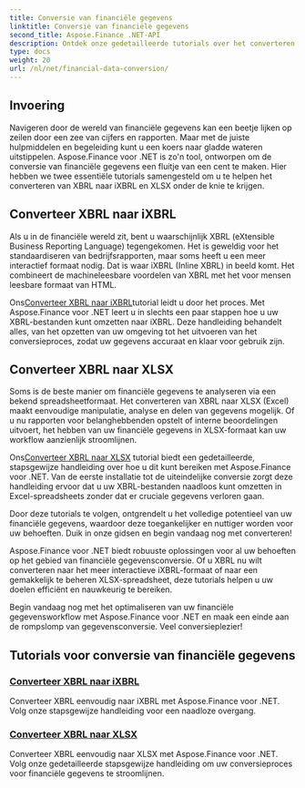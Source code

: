 ```yaml
---
title: Conversie van financiële gegevens
linktitle: Conversie van financiële gegevens
second_title: Aspose.Finance .NET-API
description: Ontdek onze gedetailleerde tutorials over het converteren van XBRL naar iXBRL en XLSX met Aspose.Finance voor .NET. Stroomlijn eenvoudig uw financiële gegevensconversie.
type: docs
weight: 20
url: /nl/net/financial-data-conversion/
---
```

## Invoering

Navigeren door de wereld van financiële gegevens kan een beetje lijken op zeilen door een zee van cijfers en rapporten. Maar met de juiste hulpmiddelen en begeleiding kunt u een koers naar gladde wateren uitstippelen. Aspose.Finance voor .NET is zo'n tool, ontworpen om de conversie van financiële gegevens een fluitje van een cent te maken. Hier hebben we twee essentiële tutorials samengesteld om u te helpen het converteren van XBRL naar iXBRL en XLSX onder de knie te krijgen.

## Converteer XBRL naar iXBRL

Als u in de financiële wereld zit, bent u waarschijnlijk XBRL (eXtensible Business Reporting Language) tegengekomen. Het is geweldig voor het standaardiseren van bedrijfsrapporten, maar soms heeft u een meer interactief formaat nodig. Dat is waar iXBRL (Inline XBRL) in beeld komt. Het combineert de machineleesbare voordelen van XBRL met het voor mensen leesbare formaat van HTML.

 Ons[Converteer XBRL naar iXBRL](./convert-xbrl-to-ixbrl/)tutorial leidt u door het proces. Met Aspose.Finance voor .NET leert u in slechts een paar stappen hoe u uw XBRL-bestanden kunt omzetten naar iXBRL. Deze handleiding behandelt alles, van het opzetten van uw omgeving tot het uitvoeren van het conversieproces, zodat uw gegevens accuraat en klaar voor gebruik zijn.

## Converteer XBRL naar XLSX

Soms is de beste manier om financiële gegevens te analyseren via een bekend spreadsheetformaat. Het converteren van XBRL naar XLSX (Excel) maakt eenvoudige manipulatie, analyse en delen van gegevens mogelijk. Of u nu rapporten voor belanghebbenden opstelt of interne beoordelingen uitvoert, het hebben van uw financiële gegevens in XLSX-formaat kan uw workflow aanzienlijk stroomlijnen.

 Ons[Converteer XBRL naar XLSX](./convert-xbrl-to-xlsx/) tutorial biedt een gedetailleerde, stapsgewijze handleiding over hoe u dit kunt bereiken met Aspose.Finance voor .NET. Van de eerste installatie tot de uiteindelijke conversie zorgt deze handleiding ervoor dat u uw XBRL-bestanden naadloos kunt omzetten in Excel-spreadsheets zonder dat er cruciale gegevens verloren gaan.

Door deze tutorials te volgen, ontgrendelt u het volledige potentieel van uw financiële gegevens, waardoor deze toegankelijker en nuttiger worden voor uw behoeften. Duik in onze gidsen en begin vandaag nog met converteren!

Aspose.Finance voor .NET biedt robuuste oplossingen voor al uw behoeften op het gebied van financiële gegevensconversie. Of u XBRL nu wilt converteren naar het meer interactieve iXBRL-formaat of naar een gemakkelijk te beheren XLSX-spreadsheet, deze tutorials helpen u uw doelen efficiënt en nauwkeurig te bereiken.

Begin vandaag nog met het optimaliseren van uw financiële gegevensworkflow met Aspose.Finance voor .NET en maak een einde aan de rompslomp van gegevensconversie. Veel conversieplezier!
## Tutorials voor conversie van financiële gegevens
### [Converteer XBRL naar iXBRL](./convert-xbrl-to-ixbrl/)
Converteer XBRL eenvoudig naar iXBRL met Aspose.Finance voor .NET. Volg onze stapsgewijze handleiding voor een naadloze overgang.
### [Converteer XBRL naar XLSX](./convert-xbrl-to-xlsx/)
Converteer XBRL eenvoudig naar XLSX met Aspose.Finance voor .NET. Volg onze gedetailleerde stapsgewijze handleiding om uw conversieproces voor financiële gegevens te stroomlijnen.